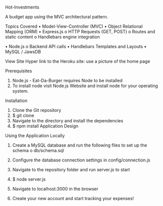 Hot-Investments

A budget app using the MVC architectural pattern.


Topics Covered
•	Model-View-Controller (MVC)
•	Object Relational Mapping (ORM)
•	Express.js
  o	HTTP Requests (GET, POST)
  o	Routes and static content
  o	Handlebars engine integration


•	Node.js
  o	Backend API calls
•	Handlebars Templates and Layouts
•	MySQL / JawsDB


View Site
Hyper link to the Heroku site: use a picture of the home page


Prerequisites
1.	Node.js - Eat-Da-Burger requires Node to be installed
2.	To install node visit Node.js Website and install node for your operating system.

Installation
1.	Clone the Git repository
2.	$ git clone <repo>
3.	Navigate to the directory and install the dependencies
4.	$ npm install
Application Design


Using the Application Locally
1.	Create a MySQL database and run the following files to set up the schema
  o	db/schema.sql
  
2.	Configure the database connection settings in config/connection.js
3.	Navigate to the repository folder and run server.js to start
4.	$ node server.js
5.	Navigate to localhost:3000 in the browser
6.	Create your new account and start tracking your expenses!
